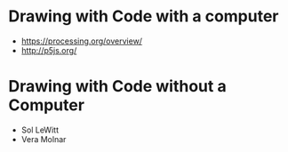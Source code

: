 # Drawing with Code with a computer

- https://processing.org/overview/
- http://p5js.org/

# Drawing with Code without a Computer

- Sol LeWitt
- Vera Molnar
